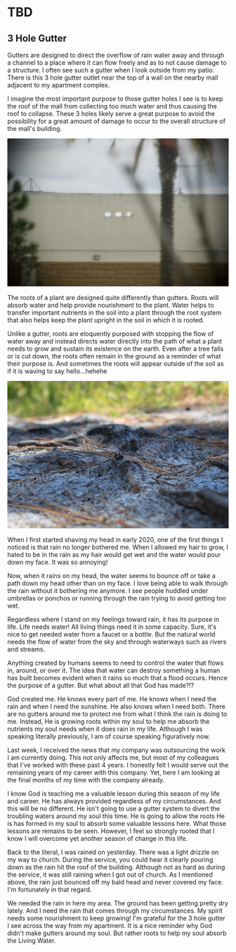 # TBD

## 3 Hole Gutter

Gutters are designed to direct the overflow of rain water away and through a channel to a place where it can flow freely and as to not cause damage to a structure. I often see such a gutter when I look outside from my patio. There is this 3 hole gutter outlet near the top of a wall on the nearby mall adjacent to my apartment complex.

I imagine the most important purpose to those gutter holes I see is to keep the roof of the mall from collecting too much water and thus causing the roof to collapse. These 3 holes likely serve a great purpose to avoid the possibility for a great amount of damage to occur to the overall structure of the mall's building.

![3 holes in the side of a wall.](./img/DSC06489.jpeg)

The roots of a plant are designed quite differently than gutters. Roots will absorb water and help provide nourishment to the plant. Water helps to transfer important nutrients in the soil into a plant through the root system that also helps keep the plant upright in the soil in which it is rooted.

Unlike a gutter, roots are eloquently purposed with stopping the flow of water away and instead directs water directly into the path of what a plant needs to grow and sustain its existence on the earth. Even after a tree falls or is cut down, the roots often remain in the ground as a reminder of what their purpose is. And sometimes the roots will appear outside of the soil as if it is waving to say hello...hehehe

![Roots in the sand](./img/IMG_5017.jpeg)

When I first started shaving my head in early 2020, one of the first things I noticed is that rain no longer bothered me. When I allowed my hair to grow, I hated to be in the rain as my hair would get wet and the water would pour down my face. It was so annoying!

Now, when it rains on my head, the water seems to bounce off or take a path down my head other than on my face. I love being able to walk through the rain without it bothering me anymore. I see people huddled under umbrellas or ponchos or running through the rain trying to avoid getting too wet.

Regardless where I stand on my feelings toward rain, it has its purpose in life. Life needs water! All living things need it in some capacity. Sure, it's nice to get needed water from a faucet or a bottle. But the natural world needs the flow of water from the sky and through waterways such as rivers and streams.

Anything created by humans seems to need to control the water that flows in, around, or over it. The idea that water can destroy something a human has built becomes evident when it rains so much that a flood occurs. Hence the purpose of a gutter. But what about all that God has made?!?

God created me. He knows every part of me. He knows when I need the rain and when I need the sunshine. He also knows when I need both. There are no gutters around me to protect me from what I think the rain is doing to me. Instead, He is growing roots within my soul to help me absorb the nutrients my soul needs when it does rain in my life. Although I was speaking literally previously, I am of course speaking figuratively now.

Last week, I received the news that my company was outsourcing the work I am currently doing. This not only affects me, but most of my colleagues that I've worked with these past 4 years. I honestly felt I would serve out the remaining years of my career with this company. Yet, here I am looking at the final months of my time with the company already.

I know God is teaching me a valuable lesson during this season of my life and career. He has always provided regardless of my circumstances. And this will be no different. He isn't going to use a gutter system to divert the troubling waters around my soul this time. He is going to allow the roots He is has formed in my soul to absorb some valuable lessons here. What those lessons are remains to be seen. However, I feel so strongly rooted that I know I will overcome yet another season of change in this life.

Back to the literal, I was rained on yesterday. There was a light drizzle on my way to church. During the service, you could hear it clearly pouring down as the rain hit the roof of the building. Although not as hard as during the service, it was still raining when I got out of church. As I mentioned above, the rain just bounced off my bald head and never covered my face. I'm fortunately in that regard.

We needed the rain in here my area. The ground has been getting pretty dry lately. And I need the rain that comes through my circumstances. My spirit needs some nourishment to keep growing! I'm grateful for the 3 hole gutter I see across the way from my apartment. It is a nice reminder why God didn't make gutters around my soul. But rather roots to help my soul absorb the Living Water.

